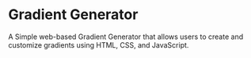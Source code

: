 # Gradient Generator

A Simple web-based Gradient Generator that allows users to create and customize gradients using HTML, CSS, and JavaScript.
